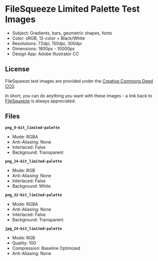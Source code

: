 # FileSqueeze Limited Palette Test Images

* Subject: Gradients, bars, geometric shapes, fonts
* Color: sRGB, 12-color + Black/White
* Resolutions: 72dpi, 150dpi, 300dpi
* Dimensions: 1800px - 10000px
* Design App: Adobe Illustrator CC

## License

FileSqueeze test images are provided under the [Creative Commons Deed CC0](https://creativecommons.org/publicdomain/zero/1.0/deed.en).

In short, you can do anything you want with these images - a link back to [FileSqueeze](https://github.com/SqueezeSoftware) is always appreciated. 

## Files

**`png_8-bit_limited-palette`**

* Mode: RGBA 
* Anti-Aliasing: None
* Interlaced: False
* Background: Transparent

**`png_24-bit_limited-palette`**

* Mode: RGB 
* Anti-Aliasing: None
* Interlaced: False
* Background: White

**`png_32-bit_limited-palette`**

* Mode: RGBA 
* Anti-Aliasing: None
* Interlaced: False
* Background: Transparent

**`jpg_24-bit_limited-palette`**

* Mode: RGB 
* Quality: 100
* Compression: Baseline Optimized
* Anti-Aliasing: None

